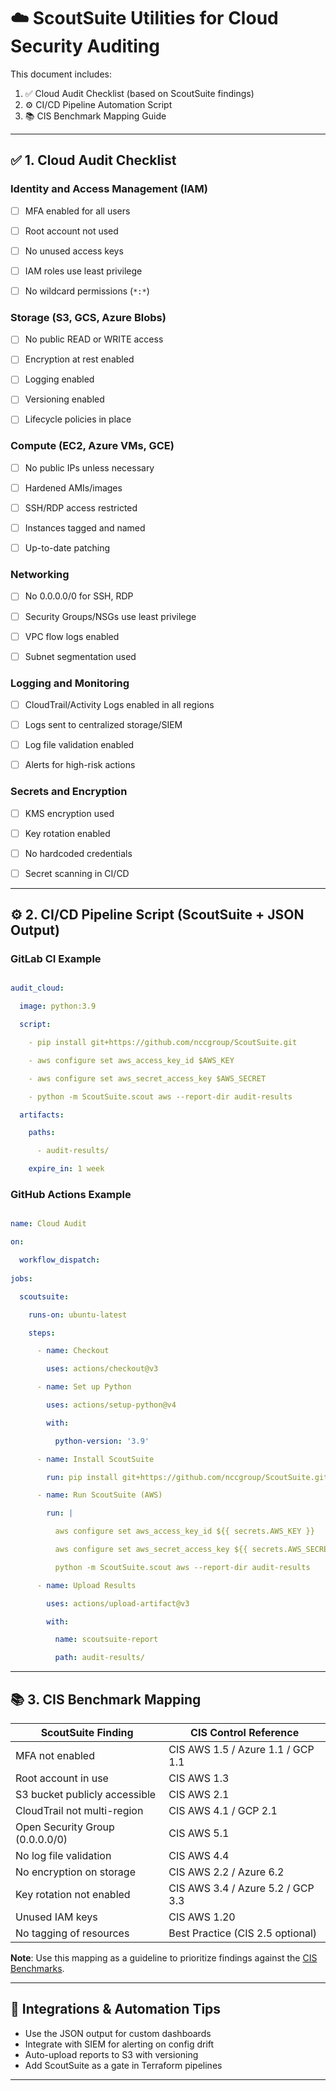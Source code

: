   

# ☁️ ScoutSuite Utilities for Cloud Security Auditing
  
This document includes:

1. ✅ Cloud Audit Checklist (based on ScoutSuite findings)
2. ⚙️ CI/CD Pipeline Automation Script
3. 📚 CIS Benchmark Mapping Guide
 
---
 
## ✅ 1. Cloud Audit Checklist
  
### Identity and Access Management (IAM)

- [ ] MFA enabled for all users

- [ ] Root account not used

- [ ] No unused access keys

- [ ] IAM roles use least privilege

- [ ] No wildcard permissions (`*:*`)

 
### Storage (S3, GCS, Azure Blobs)

- [ ] No public READ or WRITE access

- [ ] Encryption at rest enabled

- [ ] Logging enabled

- [ ] Versioning enabled

- [ ] Lifecycle policies in place

  
### Compute (EC2, Azure VMs, GCE)

- [ ] No public IPs unless necessary

- [ ] Hardened AMIs/images

- [ ] SSH/RDP access restricted

- [ ] Instances tagged and named

- [ ] Up-to-date patching
  
### Networking

- [ ] No 0.0.0.0/0 for SSH, RDP

- [ ] Security Groups/NSGs use least privilege

- [ ] VPC flow logs enabled

- [ ] Subnet segmentation used
 
### Logging and Monitoring

- [ ] CloudTrail/Activity Logs enabled in all regions

- [ ] Logs sent to centralized storage/SIEM

- [ ] Log file validation enabled

- [ ] Alerts for high-risk actions
 

### Secrets and Encryption

- [ ] KMS encryption used

- [ ] Key rotation enabled

- [ ] No hardcoded credentials

- [ ] Secret scanning in CI/CD

---

## ⚙️ 2. CI/CD Pipeline Script (ScoutSuite + JSON Output)

  ### GitLab CI Example
  
```yaml

audit_cloud:

  image: python:3.9

  script:

    - pip install git+https://github.com/nccgroup/ScoutSuite.git

    - aws configure set aws_access_key_id $AWS_KEY

    - aws configure set aws_secret_access_key $AWS_SECRET

    - python -m ScoutSuite.scout aws --report-dir audit-results

  artifacts:

    paths:

      - audit-results/

    expire_in: 1 week

```

### GitHub Actions Example
 
```yaml

name: Cloud Audit

on:

  workflow_dispatch:
  
jobs:

  scoutsuite:

    runs-on: ubuntu-latest

    steps:

      - name: Checkout

        uses: actions/checkout@v3

      - name: Set up Python

        uses: actions/setup-python@v4

        with:

          python-version: '3.9'

      - name: Install ScoutSuite

        run: pip install git+https://github.com/nccgroup/ScoutSuite.git

      - name: Run ScoutSuite (AWS)

        run: |

          aws configure set aws_access_key_id ${{ secrets.AWS_KEY }}

          aws configure set aws_secret_access_key ${{ secrets.AWS_SECRET }}

          python -m ScoutSuite.scout aws --report-dir audit-results

      - name: Upload Results

        uses: actions/upload-artifact@v3

        with:

          name: scoutsuite-report

          path: audit-results/

```

  

---

## 📚 3. CIS Benchmark Mapping
  
| ScoutSuite Finding                  | CIS Control Reference               |
|--------------------------------------|--------------------------------------|
| MFA not enabled                      | CIS AWS 1.5 / Azure 1.1 / GCP 1.1    |
| Root account in use                  | CIS AWS 1.3                          |
| S3 bucket publicly accessible        | CIS AWS 2.1                          |
| CloudTrail not multi-region          | CIS AWS 4.1 / GCP 2.1                 |
| Open Security Group (0.0.0.0/0)      | CIS AWS 5.1                          |
| No log file validation               | CIS AWS 4.4                          |
| No encryption on storage             | CIS AWS 2.2 / Azure 6.2               |
| Key rotation not enabled              | CIS AWS 3.4 / Azure 5.2 / GCP 3.3     |
| Unused IAM keys                      | CIS AWS 1.20                         |
| No tagging of resources              | Best Practice (CIS 2.5 optional)     |

**Note**: Use this mapping as a guideline to prioritize findings against the [CIS Benchmarks](https://www.cisecurity.org/cis-benchmarks/).
  
---
 
## 🧩 Integrations & Automation Tips

  
- Use the JSON output for custom dashboards
- Integrate with SIEM for alerting on config drift
- Auto-upload reports to S3 with versioning
- Add ScoutSuite as a gate in Terraform pipelines
  
---
 
